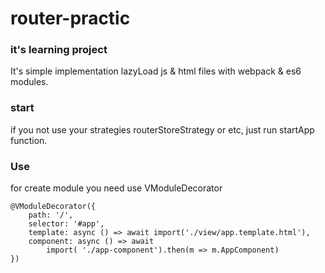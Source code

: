 # router-practic

### it's learning project


It's simple implementation lazyLoad js & html files with webpack & es6 modules.

### start

if you not use your strategies routerStoreStrategy or etc, just run startApp function.


### Use

for create module you need use VModuleDecorator

```
@VModuleDecorator({
    path: '/',
    selector: '#app',
    template: async () => await import('./view/app.template.html'),
    component: async () => await
        import( './app-component').then(m => m.AppComponent)
})
```
